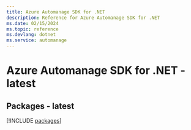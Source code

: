 ```yaml
---
title: Azure Automanage SDK for .NET
description: Reference for Azure Automanage SDK for .NET
ms.date: 02/15/2024
ms.topic: reference
ms.devlang: dotnet
ms.service: automanage
---
```

# Azure Automanage SDK for .NET - latest
## Packages - latest
[!INCLUDE [packages](automanage-index.md)]